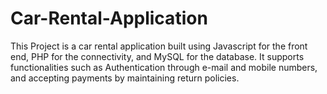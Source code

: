 # Car-Rental-Application
This Project is a car rental application built using Javascript for the front end, PHP for the connectivity, and MySQL for the database. It supports functionalities such as Authentication through e-mail and mobile numbers, and accepting payments by maintaining return policies.
